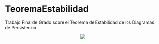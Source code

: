 # TeoremaEstabilidad
Trabajo Final de Grado sobre el Teorema de Estabilidad de los Diagramas de Persistencia.

<p align="center">
  <img src="https://www.researchgate.net/profile/John-Harer/publication/262805610/figure/fig22/AS:668857534533641@1536479471632/Demonstration-of-stability-The-graphs-and-persistence-diagrams-for-a-function-and-its.png">
</p>
